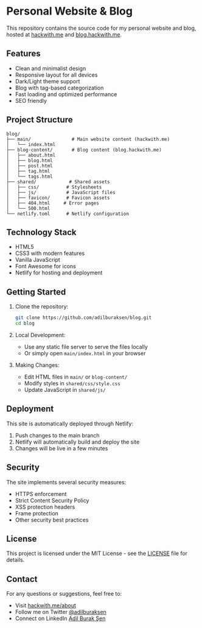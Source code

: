 # Personal Website & Blog

This repository contains the source code for my personal website and blog, hosted at [hackwith.me](https://hackwith.me) and [blog.hackwith.me](https://blog.hackwith.me).

## Features

- Clean and minimalist design
- Responsive layout for all devices
- Dark/Light theme support
- Blog with tag-based categorization
- Fast loading and optimized performance
- SEO friendly

## Project Structure

```
blog/
├── main/               # Main website content (hackwith.me)
│   └── index.html
├── blog-content/       # Blog content (blog.hackwith.me)
│   ├── about.html
│   ├── blog.html
│   ├── post.html
│   ├── tag.html
│   └── tags.html
├── shared/            # Shared assets
│   ├── css/          # Stylesheets
│   ├── js/           # JavaScript files
│   ├── favicon/      # Favicon assets
│   ├── 404.html     # Error pages
│   └── 500.html
└── netlify.toml      # Netlify configuration
```

## Technology Stack

- HTML5
- CSS3 with modern features
- Vanilla JavaScript
- Font Awesome for icons
- Netlify for hosting and deployment

## Getting Started

1. Clone the repository:
   ```bash
   git clone https://github.com/adilburaksen/blog.git
   cd blog
   ```

2. Local Development:
   - Use any static file server to serve the files locally
   - Or simply open `main/index.html` in your browser

3. Making Changes:
   - Edit HTML files in `main/` or `blog-content/`
   - Modify styles in `shared/css/style.css`
   - Update JavaScript in `shared/js/`

## Deployment

This site is automatically deployed through Netlify:
1. Push changes to the main branch
2. Netlify will automatically build and deploy the site
3. Changes will be live in a few minutes

## Security

The site implements several security measures:
- HTTPS enforcement
- Strict Content Security Policy
- XSS protection headers
- Frame protection
- Other security best practices

## License

This project is licensed under the MIT License - see the [LICENSE](LICENSE) file for details.

## Contact

For any questions or suggestions, feel free to:
- Visit [hackwith.me/about](https://hackwith.me/about)
- Follow me on Twitter [@adilburaksen](https://twitter.com/adilburaksen)
- Connect on LinkedIn [Adil Burak Şen](https://linkedin.com/in/adilburaksen)
